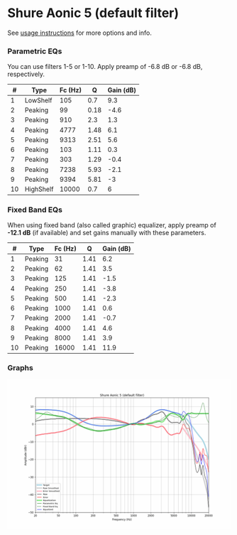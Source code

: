 # Shure Aonic 5 (default filter)
See [usage instructions](https://github.com/jaakkopasanen/AutoEq#usage) for more options and info.

### Parametric EQs
You can use filters 1-5 or 1-10. Apply preamp of -6.8 dB or -6.8 dB, respectively.

|   # | Type      |   Fc (Hz) |    Q |   Gain (dB) |
|-----|-----------|-----------|------|-------------|
|   1 | LowShelf  |       105 | 0.7  |         9.3 |
|   2 | Peaking   |        99 | 0.18 |        -4.6 |
|   3 | Peaking   |       910 | 2.3  |         1.3 |
|   4 | Peaking   |      4777 | 1.48 |         6.1 |
|   5 | Peaking   |      9313 | 2.51 |         5.6 |
|   6 | Peaking   |       103 | 1.11 |         0.3 |
|   7 | Peaking   |       303 | 1.29 |        -0.4 |
|   8 | Peaking   |      7238 | 5.93 |        -2.1 |
|   9 | Peaking   |      9394 | 5.81 |        -3   |
|  10 | HighShelf |     10000 | 0.7  |         6   |

### Fixed Band EQs
When using fixed band (also called graphic) equalizer, apply preamp of **-12.1 dB** (if available) and set gains manually with these parameters.

|   # | Type    |   Fc (Hz) |    Q |   Gain (dB) |
|-----|---------|-----------|------|-------------|
|   1 | Peaking |        31 | 1.41 |         6.2 |
|   2 | Peaking |        62 | 1.41 |         3.5 |
|   3 | Peaking |       125 | 1.41 |        -1.5 |
|   4 | Peaking |       250 | 1.41 |        -3.8 |
|   5 | Peaking |       500 | 1.41 |        -2.3 |
|   6 | Peaking |      1000 | 1.41 |         0.6 |
|   7 | Peaking |      2000 | 1.41 |        -0.7 |
|   8 | Peaking |      4000 | 1.41 |         4.6 |
|   9 | Peaking |      8000 | 1.41 |         3.9 |
|  10 | Peaking |     16000 | 1.41 |        11.9 |

### Graphs
![](./Shure%20Aonic%205%20(default%20filter).png)
